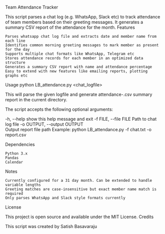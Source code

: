 Team Attendance Tracker

This script parses a chat log (e.g. WhatsApp, Slack etc) to track attendance of team members based on their greeting messages. It generates a summary CSV report of the attendance for the month.
Features

    Parses whatsapp chat log file and extracts date and member name from each line
    Identifies common morning greeting messages to mark member as present for the day
    Supports multiple chat formats like WhatsApp, Telegram etc
    Stores attendance records for each member in an optimized data structure
    Generates a summary CSV report with name and attendance percentage
    Easy to extend with new features like emailing reports, plotting graphs etc

Usage
    python LB_attendance.py <chat_logfile>

This will parse the given logfile and generate attendance-<month>.csv summary report in the current directory.

The script accepts the following optional arguments:

  -h, --help            show this help message and exit
  -f FILE, --file FILE  Path to chat log file
  -o OUTPUT, --output OUTPUT  
                        Output report file path
Example:
   python LB_attendance.py -f chat.txt -o report.csv

Dependencies

    Python 3.x
    Pandas
    Calendar

Notes

    Currently configured for a 31 day month. Can be extended to handle variable lengths
    Greeting matches are case-insensitive but exact member name match is required
    Only parses WhatsApp and Slack style formats currently

License

This project is open source and available under the MIT License.
Credits

This script was created by Satish Basavaraju 
